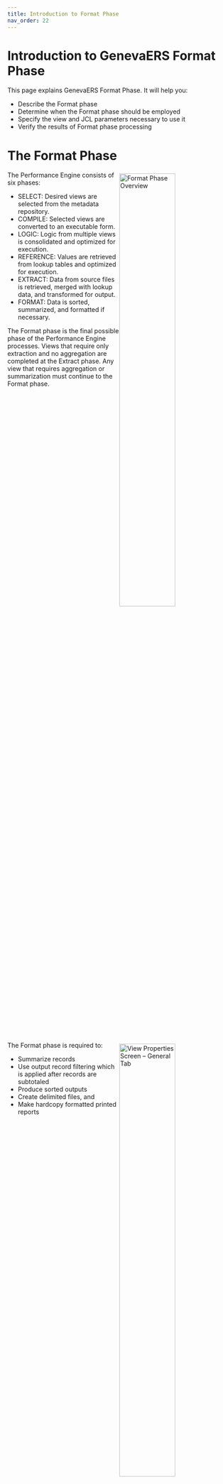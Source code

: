 ```yaml
---
title: Introduction to Format Phase
nav_order: 22
---
```


# Introduction to GenevaERS Format Phase

This page explains GenevaERS Format Phase.  It will help you:
- Describe the Format phase
- Determine when the Format phase should be employed
- Specify the view and JCL parameters necessary to use it
- Verify the results of Format phase processing

# The Format Phase
<div style="clear: right" > <img style="float: right;" width="50%" vspace="5" alt="Format Phase Overview" src=images/Module5-Introduction_to_Format_Phase/Module5_Slide3.jpeg title="Format Phase Overview"/>

The Performance Engine consists of six phases: 
- SELECT: Desired views are selected from the metadata repository.
- COMPILE: Selected views are converted to an executable form.
- LOGIC: Logic from multiple views is consolidated and optimized for execution. 
- REFERENCE: Values are retrieved from lookup tables and optimized for execution. 
- EXTRACT: Data from source files is retrieved, merged with lookup data, and transformed for output.
- FORMAT: Data is sorted, summarized, and formatted if necessary. 

The Format phase is the final possible phase of the Performance Engine processes. Views that require only extraction and no aggregation are completed at the Extract phase. Any view that requires aggregation or summarization must continue to the Format phase.

<div style="clear: right" > <img style="float: right;" width="50%" vspace="5" alt="View Properties Screen – General Tab" src=images/Module5-Introduction_to_Format_Phase/Module5_Slide4.jpeg title="View Properties Screen – General Tab"/>

The Format phase is required to:
- Summarize records
- Use output record filtering which is applied after records are subtotaled
- Produce sorted outputs
- Create delimited files, and
- Make hardcopy formatted printed reports

<div style="clear: right" > <img style="float: right;" width="50%" vspace="5" alt="View Properties Screen – General Tab" src=images/Module5-Introduction_to_Format_Phase/Module5_Slide5.jpeg title="View Properties Screen – General Tab"/>

The Format phase is run for views by selecting the Use Format Phase check box on the View Properties screen. Views that require the Format phase can be run at the same time as views that end at the Extract phase (“extract only views”). 

<div style="clear: right" > <img style="float: right;" width="50%" vspace="5" alt="Extract Work File Number" src=images/Module5-Introduction_to_Format_Phase/Module5_Slide6.jpeg title="Extract Work File Number"/>
 
The “Extract Work File Number” identifies temporary file which receives output for this view from the Extract phase and is further processed by the Format phase. 

The output DD Name used in the Extract phase is a concatenation of letters “EXTR” with three digits representing the Extract Work File Number, beginning with zeros if necessary. 

For example, the Extract phase outputs for this view would be written to an Extract Work File with a DD name of EXTR001.

# Format Phase Data Flow

<div style="clear: right" > <img style="float: right;" width="50%" vspace="5" alt="FORMAT Phase Data Flow" src=images/Module5-Introduction_to_Format_Phase/Module5_Slide7.jpeg title="FORMAT Phase Data Flow"/>

The primary GenevaERS program in the Format phase is GVBMR88. MR88 reads the MR77 VDP, REH, and RED files created by earlier steps, along with the assigned Extract Work file. It then sorts, summarizes, and formats the data, producing one or more View Output files. 

Note that the Format phases REH and RED are also produced in the Join phase of the Performance Engine if format time joins are required in any views.

<div style="clear: right" > <img style="float: right;" width="50%" vspace="5" alt="Extract and Format Phases Data Flow" src=images/Module5-Introduction_to_Format_Phase/Module5_Slide8.jpeg title="Extract and Format Phases Data Flow"/>

Multiple Format phase processes can be run simultaneously, each processing one or more aggregation views. The Extract Work files have a special internal GenevaERS format. The total number of Extract Work files is set in the Extract phase as the STDEXTR=nnn parameter, where nnn is the file count. 

Views with no Extract Work file number specifically assigned are given a default value in the Performance Engine execution. The assignment can change depending upon the mix of views being run, which may be different between test and production applications. Therefore, it is always best to assign an Extract Work file number to a view.

<div style="clear: right" > <img style="float: right;" width="50%" vspace="5" alt="View Properties Screen – Format Phase Tab" src=images/Module5-Introduction_to_Format_Phase/Module5_Slide9.jpeg title="View Properties Screen – Format Phase Tab"/>

The final output file is designated by selecting the output logical and physical file on the View Properties screen. The additional steps needed to find the actual DD name that should be placed in the Performance Engine job stream are explained next.

<div style="clear: right" > <img style="float: right;" width="50%" vspace="5" alt="Finding the Output DD Name" src=images/Module5-Introduction_to_Format_Phase/Module5_Slide10.jpeg title="Finding the Output DD Name"/>

To find the output DD name associated with this physical file, follow these steps:
1. Click Physical Files.  Click Physical File in the navigation pane. The list of all physical files is displayed.
2. Look in the Dataset Output subsection. Find file name in the list of physical files (ID 30 in our example) and double-click the name. The Edit Physical File page opens.
3. Click the file name in the list. Look in the Output subsection of the Dataset section of the page. 

The output DD name in this case is OUTPUT06, which happens to be the same as the physical file name. This is a good practice in defining physical file names, but it isn’t required.

<div style="clear: right" > <img style="float: right;" width="50%" vspace="5" alt="Format Phase – Output Files" src=images/Module5-Introduction_to_Format_Phase/Module5_Slide11.jpeg title="Format Phase – Output Files"/>

The DD statement for the output file must be placed in the JCL for the Format phase step that is running GVBMR88. 

Because a physical file was assigned to the view, the DD name associated with that physical file is used. In this example, the output DD name is OUTPUT06. 

Note: If the physical file is not assigned, a default DD name is generated at runtime. This name is the letter “F” followed by the last seven digits of the view number, using leading zeros if required. For example, when running view 34, the DD name would be F0000034. 

# Format Functions

## Aggregate 

<div style="clear: right" > <img style="float: right;" width="50%" vspace="5" alt="View Aggregation" src=images/Module5-Introduction_to_Format_Phase/Module5_Slide12.jpeg title="View Aggregation"/>
  
Select the option to aggregate or not aggregate work file records. Aggregation, or summarization, means subtotaling for a particular key. An example of aggregation includes subtotaling all orders for a particular customer at a particular store. The Performance Engine aggregated or summarized output includes one record for each customer at each store. Non-aggregated output lists each individual order by each customer at each store. Aggregation is similar to using a SORT=SUM statement in a sort utility. 

The Format phase is required for all aggregation. Regardless of whether views are aggregated, the Format phase always results in a sorted final output file. 

<div style="clear: right" > 

## Record Limits

<img style="float: right;" width="50%" vspace="5" alt="View Extract and Format Limits" src=images/Module5-Introduction_to_Format_Phase/Module5_Slide13.jpeg title="View Extract and Format Limits"/>

Record limits are often used during debugging to halt processing after a specified number of records are written. 

Although they are used in testing, these limits often are not appropriate for production applications. It is best to review the need for Extract phase limits and Format phase limits at the end of development.

These limites should be reviewed before promoting views to system test or production applications.

<div style="clear: right" > 

## Other Options

<img style="float: right;" width="50%" vspace="5" alt="View Properties Screen – Format Phase Tab" src=images/Module5-Introduction_to_Format_Phase/Module5_Slide14.jpeg title="View Properties Screen – Format Phase Tab"/>

The Format phase is also required if delimited file output is desired. Use the options in the upper right portion of the screen to select the types of delimiters needed for both strings and fields.

To specify Format phase Record Filtering, click the Create button. This allows you to specify the characteristics of records to be written or discarded after aggregation. Record filtering will be explained in another course Page. 

Selecting the Zero-Value Record Suppression check box is a simple way of creating a Format phase record filter that will omit all rows on which all aggregated and calculated amounts are zeros. 

<div style="clear: right" >

## Sort Order

 <img style="float: right;" width="50%" vspace="5" alt="View Editor Screen – Assigning Sort Keys" src=images/Module5-Introduction_to_Format_Phase/Module5_Slide15.jpeg title="View Editor Screen – Assigning Sort Keys"/>

As noted, the Format phase always sorts the Extract Work file and resulting output files. 
- Column sort keys determine how the files are sorted. 
- Sort keys are shown in the view in yellow. 
- The numbers within the yellow cell indicate which column will be sorted first, second, third, and so on. 
- The arrows within the yellow box indicate whether the column is sorted in ascending or descending order. 

In this example, stores will be sorted first, customers second, and both will be in ascending order, for example, from 0 to 9.

<div style="clear: right" > <img style="float: right;" width="50%" vspace="5" alt="View Editor Screen – Assigning Sort Keys" src=images/Module5-Introduction_to_Format_Phase/Module5_Slide16.jpeg title="View Editor Screen – Assigning Sort Keys"/>

Right-click, anywhere on the column, to open a list. Left-click to select the Make sort key option to assign that column as a sort key. 

To remove a sort key from a column, follow the same process, but select the Make non-sort key option.

<div style="clear: right" > <img style="float: right;" width="50%" vspace="5" alt="View Editor Screen – Key Properties" src=images/Module5-Introduction_to_Format_Phase/Module5_Slide17.jpeg title="View Editor Screen – Key Properties"/>

After you assign a sort key to a column, you can click in the yellow cell to display the sort key properties. 

<div style="clear: right" > <img style="float: right;" width="50%" vspace="5" alt="View Editor Screen – Changing Key" src=images/Module5-Introduction_to_Format_Phase/Module5_Slide18.jpeg title="View Editor Screen – Changing Key"/>

You change sort attributes using the fields on the Sort Key Properties tab, including the sort order, or the key number. 

Changing the sort key number on the store ID from 1 to 2 means that the output file will be sorted first by customer, and then by store. Note that column placement does not affect the sort key order. 

Although it may be less intuitive, it is possible to sort first on customer and then by store, even though Store is the first column in the output file.

<div style="clear: right" > <img style="float: right;" width="50%" vspace="5" alt="Sort Key Order" src=images/Module5-Introduction_to_Format_Phase/Module5_Slide19.jpeg title="Sort Key Order"/>

The order in which the file will be sorted can also be displayed by double-clicking in the Sort Keys cell. The expanded rows show which field will be sorted first and which will be sorted second.

<div style="clear: right" > 

## Aggregtation and Subtotaling

<img style="float: right;" width="50%" vspace="5" alt="Subtotaling" src=images/Module5-Introduction_to_Format_Phase/Module5_Slide20.jpeg title="Subtotaling"/>

Aggregation views typically have one or more alphanumeric sort columns, followed by one or more columns of amounts or counts, which are typically subtotaled. To specify the type of subtotaling, double-click in the Record Aggregation Function cell and select the function from the drop-down list.  

Note that columns that are not sorted or subtotaled are permissible in Format phase views. However, when multiple records are collapsed into a single output record by the sort keys, only one of the underlying detail values is retained in the final output. 

<div style="clear: right" > <img style="float: right;" width="50%" vspace="5" alt="Masks" src=images/Module5-Introduction_to_Format_Phase/Module5_Slide21.jpeg title="Masks"/>

You can change how numbers are displayed. For example, you might want a masked value, with commas marking thousands and a period for decimals points, on a printed report. To select a mask, double-click in the Data Type cell, and then select Masked Numeric from the drop-down list. 

Make sure that the column is wide enough to accommodate the size of the ultimate subtotal value. For example, the addition of two records with 3-digit numbers will require a 4-digit column. The overflow and error fill values on the View Properties Format Phase tab will be used if the column or mask size is too small.

<div style="clear: right" > <img style="float: right;" width="50%" vspace="5" alt="Data Flow" src=images/Module5-Introduction_to_Format_Phase/Module5_Slide22.jpeg title="Data Flow"/>

The Format phase engine GVBMR88 requires a pair of files that are produced in the Extract phase; the EXT and the SXT files. The EXT file contains the actual extracted data, in the special GenevaERS internal format. The SXT file contains sort statements on how to sort the outputs. GVBMR88 uses a sort utility before performing the aggregation and format functions.

<div style="clear: right" > <img style="float: right;" width="50%" vspace="5" alt="Control and Header Records" src=images/Module5-Introduction_to_Format_Phase/Module5_Slide23.jpeg title="Control and Header Records"/>

You assign an Extract Work file number on the View Properties tab. Multiple views can share an Extract Work file. 

Extract Work files for the Format phase views:
- Are written in the internal GenevaERS Format phase format. 
- Receive a header record for each view written to that Extract Work file containing a count of the records extract for that specific view, and 
- Receive a control record containing a count of the total records written to that Extract Work file.

These additional records are visible on the Extract Phase Control report. 

Note that only 12 records were read by MR95 from the order file, but 13 records were written for view 34 to the file EXTR001: 12 input plus 1 header record. The total records written to EXTR001 are 14: the 12 input, 1 header, and 1 control record.

<div style="clear: right" > <img style="float: right;" width="50%" vspace="5" alt="MR88 Report" src=images/Module5-Introduction_to_Format_Phase/Module5_Slide24.jpeg title="MR88 Report"/>

The MR88 control report shows the total records that were read from the Extract Work file (14), and the resulting aggregated or summarized records written out to all the data files (04). 

It also shows a breakdown of the records written for each view to their individual data files, which is also 4.


<div style="clear: right" > 

# Links

Place following text in the topic:  
    ````
    [Topic A](TopicA)
    ````

The link displays as:   
[Topic A](TopicA)
